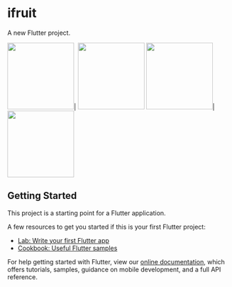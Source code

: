 # ifruit

A new Flutter project.


<img src="https://user-images.githubusercontent.com/15108480/158590303-33864b01-4188-40f1-85d9-db922db05e64.png" width="150">|
<img src="https://user-images.githubusercontent.com/15108480/158590418-32aa5d11-7c73-466b-8a42-f0afadd1ba7c.jpg" width="150">
<img src="https://user-images.githubusercontent.com/15108480/158590424-1f2af7c0-fd06-4b54-a7cb-1dfa2d3fd9a0.jpg" width="150">|
<img src="https://user-images.githubusercontent.com/15108480/158590426-761f5425-ec5e-45e0-a4ab-d5249ad78dc3.jpg" width="150">

## Getting Started

This project is a starting point for a Flutter application.

A few resources to get you started if this is your first Flutter project:

- [Lab: Write your first Flutter app](https://flutter.dev/docs/get-started/codelab)
- [Cookbook: Useful Flutter samples](https://flutter.dev/docs/cookbook)

For help getting started with Flutter, view our
[online documentation](https://flutter.dev/docs), which offers tutorials,
samples, guidance on mobile development, and a full API reference.

